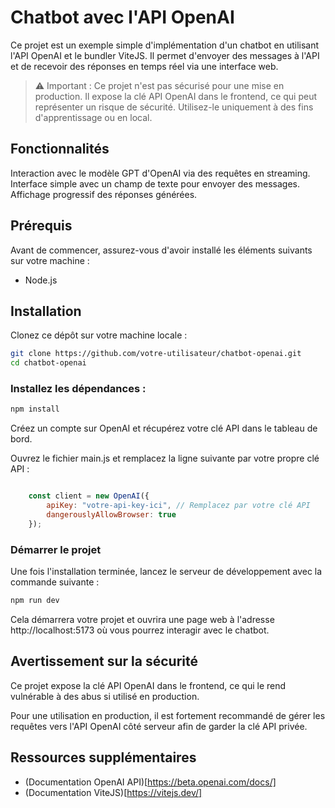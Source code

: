# Chatbot avec l'API OpenAI

Ce projet est un exemple simple d'implémentation d'un chatbot en utilisant l'API OpenAI et le bundler ViteJS. Il permet d'envoyer des messages à l'API et de recevoir des réponses en temps réel via une interface web.

> ⚠️ Important : Ce projet n'est pas sécurisé pour une mise en production. Il expose la clé API OpenAI dans le frontend, ce qui peut représenter un risque de sécurité. Utilisez-le uniquement à des fins d'apprentissage ou en local.

## Fonctionnalités

Interaction avec le modèle GPT d'OpenAI via des requêtes en streaming.
Interface simple avec un champ de texte pour envoyer des messages.
Affichage progressif des réponses générées.

## Prérequis

Avant de commencer, assurez-vous d'avoir installé les éléments suivants sur votre machine :
- Node.js

## Installation
Clonez ce dépôt sur votre machine locale :

```bash
git clone https://github.com/votre-utilisateur/chatbot-openai.git
cd chatbot-openai
```

###  Installez les dépendances :

```bash
npm install
```

Créez un compte sur OpenAI et récupérez votre clé API dans le tableau de bord.

Ouvrez le fichier main.js et remplacez la ligne suivante par votre propre clé API :

```javascript

    const client = new OpenAI({
        apiKey: "votre-api-key-ici", // Remplacez par votre clé API
        dangerouslyAllowBrowser: true
    });
```

### Démarrer le projet

Une fois l'installation terminée, lancez le serveur de développement avec la commande suivante :

```bash
npm run dev
```

Cela démarrera votre projet et ouvrira une page web à l'adresse http://localhost:5173 où vous pourrez interagir avec le chatbot.

## Avertissement sur la sécurité
Ce projet expose la clé API OpenAI dans le frontend, ce qui le rend vulnérable à des abus si utilisé en production.

Pour une utilisation en production, il est fortement recommandé de gérer les requêtes vers l'API OpenAI côté serveur afin de garder la clé API privée.

## Ressources supplémentaires

- (Documentation OpenAI API)[https://beta.openai.com/docs/]
- (Documentation ViteJS)[https://vitejs.dev/] 